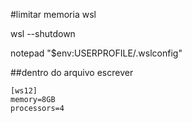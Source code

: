 #limitar memoria wsl


wsl --shutdown

notepad "$env:USERPROFILE/.wslconfig"


##dentro do arquivo escrever 

```
[ws12]
memory=8GB
processors=4
```